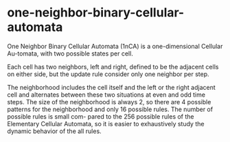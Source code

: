 one-neighbor-binary-cellular-automata
=====================================

One Neighbor Binary Cellular Automata (1nCA) is a one-dimensional Cellular Au-tomata,
with two possible states per cell.

Each cell has two neighbors, left and right, defined to be the adjacent cells on either side,
but the update rule consider only one neighbor per step.

The neighborhood includes the cell itself and the left or the right adjacent cell and alternates
between these two situations at even and odd time steps. The size of the neighborhood is always 2,
so there are 4 possible patterns for the neighborhood and only 16 possible rules.
The number of possible rules is small com- pared to the 256 possible rules of the Elementary Cellular Automata,
so it is easier to exhaustively study the dynamic behavior of the all rules.
